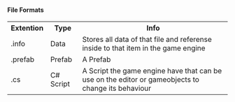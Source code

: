 #### File Formats

<table>
	<tr>
		<th>Extention</th>
		<th>Type</th>
		<th>Info</th>
	</tr>
	<tr>
		<td>.info</td>
		<td>Data</td>
		<td>Stores all data of that file and referense inside to that item in the game engine</td>
	</tr>
	<tr>
		<td>.prefab</td>
		<td>Prefab</td>
		<td>A Prefab</td>
	</tr>
	<tr>
		<td>.cs</td>
		<td>C# Script</td>
		<td>A Script the game engine have that can be use on the editor or gameobjects to change its behaviour</td>
	</tr>
</table> 
